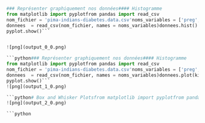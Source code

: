 
```python

### Représenter graphiquement nos données#### Histogramme
from matplotlib import pyplotfrom pandas import read_csv
nom_fichier = 'pima-indians-diabetes.data.csv'noms_variables = ['preg','plas','pres','skin','test','mass','pedi','age', 'class']
donnees  = read_csv(nom_fichier, names = noms_variables)donnees.hist()
pyplot.show()```


![png](output_0_0.png)

```python### Représenter graphiquement nos données#### Histogramme
from matplotlib import pyplotfrom pandas import read_csv
nom_fichier = 'pima-indians-diabetes.data.csv'noms_variables = ['preg','plas','pres','skin','test','mass','pedi','age', 'class']
donnees  = read_csv(nom_fichier, names = noms_variables)donnees.plot(kind = 'density', subplots = True, layout = (3,3), sharex = True)
pyplot.show()```
![png](output_1_0.png)

```python# Box and Whisker Plotsfrom matplotlib import pyplotfrom pandas import read_csvfilename = "pima-indians-diabetes.data.csv"names = ['preg', 'plas', 'pres', 'skin', 'test', 'mass', 'pedi', 'age', 'class']data = read_csv(filename, names=names)data.plot(kind='box', subplots=True, layout=(3,3), sharex=False, sharey=False)pyplot.show()```
![png](output_2_0.png)

```python
```
